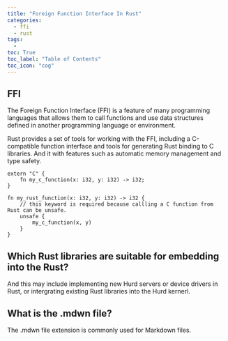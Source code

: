 ```yaml
---
title: "Foreign Function Interface In Rust"                                        
categories:
  - ffi
  - rust
tags:
  - 
toc: True
toc_label: "Table of Contents"
toc_icon: "cog"
---
```



## FFI
The Foreign Function Interface (FFI) is a feature of many programming languages that allows them to call functions and use data structures defined in another programming language or environment.

Rust provides a set of tools for working with the FFI, including a C-compatible function interface and tools for generating Rust binding to C libraries. And it with features such as automatic memory management and type safety.

```
extern "C" {
    fn my_c_function(x: i32, y: i32) -> i32;
}

fn my_rust_function(x: i32, y: i32) -> i32 {
    // this keyword is required because callling a C function from Rust can be unsafe.
    unsafe {
        my_c_function(x, y)
    }
}

```

## Which Rust libraries are suitable for embedding into the Rust?
And this may include implementing new Hurd servers or device drivers in Rust, or intergrating existing Rust libraries into the Hurd kernerl.

## What is the .mdwn file?
The .mdwn file extension is commonly used for Markdown files.
